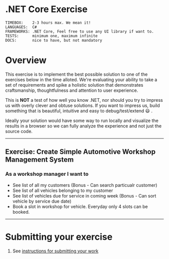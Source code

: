 # .NET Core Exercise

```
TIMEBOX:    2-3 hours max. We mean it!
LANGUAGES:  C#
FRAMEWORKS: .NET Core, Feel free to use any UI library if want to.
TESTS:      minimum one, maximum infinite
DOCS:       nice to have, but not mandatory
```

# Overview

This exercise is to implement the best possible solution to one of the exercises below in the time alloted. We're evaluating your ability to take a set of requirements and spike a holistic solution that demonstrates craftsmanship, thoughtfulness and attention to user experience. 

This is **NOT** a test of how well you know .NET, nor should you try to impress us with overly clever and obtuse solutions. If you want to impress us, build something that is beautiful, intuitive and easy to debug/test/extend :smiley: .

Ideally your solution would have some way to run locally and visualize the results in a browser so we can fully analyze the experience and not just the source code.

--------------

## Exercise: Create Simple Automotive Workshop Management System

### As a workshop manager I want to

* See list of all my customers (Bonus - Can search particualr customer)
* See list of all vehicles belonging to my customer 
* See list of vehicles due for service in coming week (Bonus - Can sort vehicle by service due date)
* Book a slot in workshop for vehicle. Everyday only 4 slots can be booked.
---------

# Submitting your exercise

1. See [instructions for submitting your work](https://github.com/prowerse-tech/jamming-opps#general-instructions)
